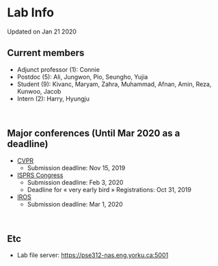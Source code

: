 # Lab Info
Updated on Jan 21 2020

## Current members
- Adjunct professor (1): Connie
- Postdoc (5): Ali, Jungwon, Pio, Seungho, Yujia
- Student (9): Kivanc, Maryam, Zahra, Muhammad, Afnan, Amin, Reza, Kunwoo, Jacob
- Intern (2): Harry, Hyungju
<br/>


## Major conferences (Until Mar 2020 as a deadline)
- [CVPR](http://cvpr2020.thecvf.com/)
  - Submission deadline: Nov 15, 2019
- [ISPRS Congress](http://www.isprs2020-nice.com/)
  - Submission deadline: Feb 3, 2020
  - Deadline for « very early bird » Registrations: Oct 31, 2019
- [IROS](http://www.iros2020.org/)
  - Submission deadline: Mar 1, 2020
<br/>

## Etc
- Lab file server: https://pse312-nas.eng.yorku.ca:5001
<br/>

